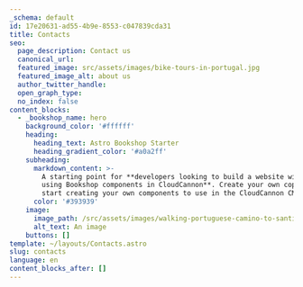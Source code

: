 ```yaml
---
_schema: default
id: 17e20631-ad55-4b9e-8553-c047839cda31
title: Contacts
seo:
  page_description: Contact us
  canonical_url:
  featured_image: src/assets/images/bike-tours-in-portugal.jpg
  featured_image_alt: about us
  author_twitter_handle:
  open_graph_type:
  no_index: false
content_blocks:
  - _bookshop_name: hero
    background_color: '#ffffff'
    heading:
      heading_text: Astro Bookshop Starter
      heading_gradient_color: '#a0a2ff'
    subheading:
      markdown_content: >-
        A starting point for **developers looking to build a website with Astro,
        using Bookshop components in CloudCannon**. Create your own copy, and
        start creating your own components to use in the CloudCannon CMS.
      color: '#393939'
    image:
      image_path: /src/assets/images/walking-portuguese-camino-to-santiago.jpg
      alt_text: An image
    buttons: []
template: ~/layouts/Contacts.astro
slug: contacts
language: en
content_blocks_after: []
---
```

